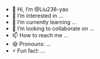 - 👋 Hi, I’m @Liu238-yao
- 👀 I’m interested in ...
- 🌱 I’m currently learning ...
- 💞️ I’m looking to collaborate on ...
- 📫 How to reach me ...
- 😄 Pronouns: ...
- ⚡ Fun fact: ...

<!---
Liu238-yao/Liu238-yao is a ✨ special ✨ repository because its `README.md` (this file) appears on your GitHub profile.
You can click the Preview link to take a look at your changes.
--->
